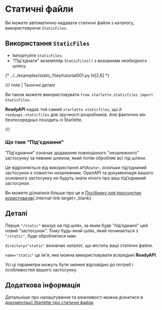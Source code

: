 # Статичні файли

Ви можете автоматично надавати статичні файли з каталогу, використовуючи `StaticFiles`.

## Використання `StaticFiles`

* Імпортуйте `StaticFiles`.
* "Під'єднати" екземпляр `StaticFiles()` з вказанням необхідного шляху.

{* ../../examples/static_files/tutorial001.py hl[2,6] *}

/// note | Технічні деталі

Ви також можете використовувати `from starlette.staticfiles import StaticFiles`.

**ReadyAPI** надає той самий `starlette.staticfiles`, що й `readyapi.staticfiles` для зручності розробників. Але фактично він безпосередньо походить із Starlette.

///

### Що таке "Під'єднання"

"Під'єднання" означає додавання повноцінного "незалежного" застосунку за певним шляхом, який потім обробляє всі під шляхи.

Це відрізняється від використання `APIRouter`, оскільки під'єднаний застосунок є повністю незалежним. OpenAPI та документація вашого основного застосунку не будуть знати нічого про ваш під'єднаний застосунок.

Ви можете дізнатися більше про це в [Посібнику для просунутих користувачів](../advanced/index.md){.internal-link target=_blank}.

## Деталі

Перше `"/static"` вказує на під шлях, за яким буде "під'єднано" цей новий "застосунок". Тому будь-який шлях, який починається з `"/static"`, буде оброблятися ним.

`directory="static"` визначає каталог, що містить ваші статичні файли.

`name="static"` це ім'я, яке можна використовувати всередині **ReadyAPI**.

Усі ці параметри можуть бути змінені відповідно до потреб і особливостей вашого застосунку.

## Додаткова інформація

Детальніше про налаштування та можливості можна дізнатися в <a href="https://www.starlette.io/staticfiles/" class="external-link" target="_blank">документації Starlette про статичні файли</a>.
